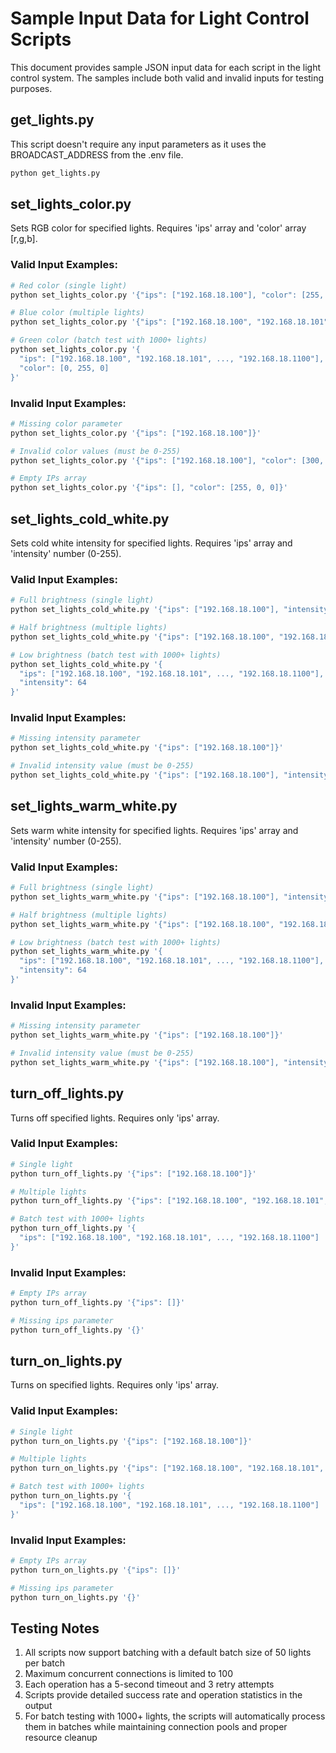 # Sample Input Data for Light Control Scripts

This document provides sample JSON input data for each script in the light control system. The samples include both valid and invalid inputs for testing purposes.

## get_lights.py

This script doesn't require any input parameters as it uses the BROADCAST_ADDRESS from the .env file.

```bash
python get_lights.py
```

## set_lights_color.py

Sets RGB color for specified lights. Requires 'ips' array and 'color' array [r,g,b].

### Valid Input Examples:

```bash
# Red color (single light)
python set_lights_color.py '{"ips": ["192.168.18.100"], "color": [255, 0, 0]}'

# Blue color (multiple lights)
python set_lights_color.py '{"ips": ["192.168.18.100", "192.168.18.101", "192.168.18.102"], "color": [0, 0, 255]}'

# Green color (batch test with 1000+ lights)
python set_lights_color.py '{
  "ips": ["192.168.18.100", "192.168.18.101", ..., "192.168.18.1100"],
  "color": [0, 255, 0]
}'
```

### Invalid Input Examples:

```bash
# Missing color parameter
python set_lights_color.py '{"ips": ["192.168.18.100"]}'

# Invalid color values (must be 0-255)
python set_lights_color.py '{"ips": ["192.168.18.100"], "color": [300, 0, 0]}'

# Empty IPs array
python set_lights_color.py '{"ips": [], "color": [255, 0, 0]}'
```

## set_lights_cold_white.py

Sets cold white intensity for specified lights. Requires 'ips' array and 'intensity' number (0-255).

### Valid Input Examples:

```bash
# Full brightness (single light)
python set_lights_cold_white.py '{"ips": ["192.168.18.100"], "intensity": 255}'

# Half brightness (multiple lights)
python set_lights_cold_white.py '{"ips": ["192.168.18.100", "192.168.18.101"], "intensity": 128}'

# Low brightness (batch test with 1000+ lights)
python set_lights_cold_white.py '{
  "ips": ["192.168.18.100", "192.168.18.101", ..., "192.168.18.1100"],
  "intensity": 64
}'
```

### Invalid Input Examples:

```bash
# Missing intensity parameter
python set_lights_cold_white.py '{"ips": ["192.168.18.100"]}'

# Invalid intensity value (must be 0-255)
python set_lights_cold_white.py '{"ips": ["192.168.18.100"], "intensity": 300}'
```

## set_lights_warm_white.py

Sets warm white intensity for specified lights. Requires 'ips' array and 'intensity' number (0-255).

### Valid Input Examples:

```bash
# Full brightness (single light)
python set_lights_warm_white.py '{"ips": ["192.168.18.100"], "intensity": 255}'

# Half brightness (multiple lights)
python set_lights_warm_white.py '{"ips": ["192.168.18.100", "192.168.18.101"], "intensity": 128}'

# Low brightness (batch test with 1000+ lights)
python set_lights_warm_white.py '{
  "ips": ["192.168.18.100", "192.168.18.101", ..., "192.168.18.1100"],
  "intensity": 64
}'
```

### Invalid Input Examples:

```bash
# Missing intensity parameter
python set_lights_warm_white.py '{"ips": ["192.168.18.100"]}'

# Invalid intensity value (must be 0-255)
python set_lights_warm_white.py '{"ips": ["192.168.18.100"], "intensity": 300}'
```

## turn_off_lights.py

Turns off specified lights. Requires only 'ips' array.

### Valid Input Examples:

```bash
# Single light
python turn_off_lights.py '{"ips": ["192.168.18.100"]}'

# Multiple lights
python turn_off_lights.py '{"ips": ["192.168.18.100", "192.168.18.101", "192.168.18.102"]}'

# Batch test with 1000+ lights
python turn_off_lights.py '{
  "ips": ["192.168.18.100", "192.168.18.101", ..., "192.168.18.1100"]
}'
```

### Invalid Input Examples:

```bash
# Empty IPs array
python turn_off_lights.py '{"ips": []}'

# Missing ips parameter
python turn_off_lights.py '{}'
```

## turn_on_lights.py

Turns on specified lights. Requires only 'ips' array.

### Valid Input Examples:

```bash
# Single light
python turn_on_lights.py '{"ips": ["192.168.18.100"]}'

# Multiple lights
python turn_on_lights.py '{"ips": ["192.168.18.100", "192.168.18.101", "192.168.18.102"]}'

# Batch test with 1000+ lights
python turn_on_lights.py '{
  "ips": ["192.168.18.100", "192.168.18.101", ..., "192.168.18.1100"]
}'
```

### Invalid Input Examples:

```bash
# Empty IPs array
python turn_on_lights.py '{"ips": []}'

# Missing ips parameter
python turn_on_lights.py '{}'
```

## Testing Notes

1. All scripts now support batching with a default batch size of 50 lights per batch
2. Maximum concurrent connections is limited to 100
3. Each operation has a 5-second timeout and 3 retry attempts
4. Scripts provide detailed success rate and operation statistics in the output
5. For batch testing with 1000+ lights, the scripts will automatically process them in batches while maintaining connection pools and proper resource cleanup